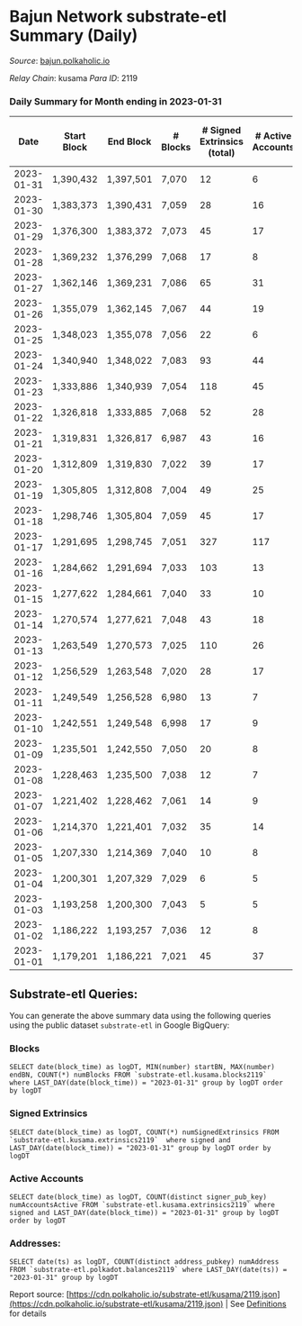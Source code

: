 # Bajun Network substrate-etl Summary (Daily)

_Source_: [bajun.polkaholic.io](https://bajun.polkaholic.io)

*Relay Chain*: kusama
*Para ID*: 2119



### Daily Summary for Month ending in 2023-01-31


| Date | Start Block | End Block | # Blocks | # Signed Extrinsics (total) | # Active Accounts | # Passive | # New | # Addresses with Balances | # Events | # Transfers | # XCM Transfers In | # XCM Transfers Out |
| ---- | ----------- | --------- | -------- | --------------------------- | ----------------- | --------- | ----- | ------------------------- | -------- | ----------- | ------------------ | ------------------- |
| 2023-01-31 | 1,390,432 | 1,397,501 | 7,070  | 12 | 6 |  |  | 4,244 | 14,229 | 11  |   |   |
| 2023-01-30 | 1,383,373 | 1,390,431 | 7,059  | 28 | 16 |  |  | 4,237 | 14,304 | 23  |   |   |
| 2023-01-29 | 1,376,300 | 1,383,372 | 7,073  | 45 | 17 |  |  | 4,232 | 14,440 | 38  |   |   |
| 2023-01-28 | 1,369,232 | 1,376,299 | 7,068  | 17 | 8 |  |  | 4,221 | 14,250 | 15  |   |   |
| 2023-01-27 | 1,362,146 | 1,369,231 | 7,086  | 65 | 31 |  |  | 4,217 | 14,612 | 62  |   |   |
| 2023-01-26 | 1,355,079 | 1,362,145 | 7,067  | 44 | 19 |  |  | 4,193 | 14,435 | 41  |   |   |
| 2023-01-25 | 1,348,023 | 1,355,078 | 7,056  | 22 | 6 |  |  | 4,178 | 14,275 | 21  |   |   |
| 2023-01-24 | 1,340,940 | 1,348,022 | 7,083  | 93 | 44 |  |  | 4,164 | 14,798 | 91  |   |   |
| 2023-01-23 | 1,333,886 | 1,340,939 | 7,054  | 118 | 45 |  |  | 4,129 | 14,887 | 107  |   |   |
| 2023-01-22 | 1,326,818 | 1,333,885 | 7,068  | 52 | 28 |  |  | 4,095 | 14,474 | 48  |   |   |
| 2023-01-21 | 1,319,831 | 1,326,817 | 6,987  | 43 | 16 |  |  | 4,083 | 14,265 | 39  |   |   |
| 2023-01-20 | 1,312,809 | 1,319,830 | 7,022  | 39 | 17 |  |  | 4,068 | 14,314 | 31  |   |   |
| 2023-01-19 | 1,305,805 | 1,312,808 | 7,004  | 49 | 25 |  |  | 4,053 | 14,348 | 45  |   |   |
| 2023-01-18 | 1,298,746 | 1,305,804 | 7,059  | 45 | 17 |  |  | 4,035 | 14,452 | 41  |   |   |
| 2023-01-17 | 1,291,695 | 1,298,745 | 7,051  | 327 | 117 |  |  | 4,005 | 16,411 | 320  |   |   |
| 2023-01-16 | 1,284,662 | 1,291,694 | 7,033  | 103 | 13 |  |  | 3,854 | 14,797 | 98  |   |   |
| 2023-01-15 | 1,277,622 | 1,284,661 | 7,040  | 33 | 10 |  |  | 3,799 | 14,304 | 30  |   |   |
| 2023-01-14 | 1,270,574 | 1,277,621 | 7,048  | 43 | 18 |  |  | 3,788 | 14,385 | 36  |   |   |
| 2023-01-13 | 1,263,549 | 1,270,573 | 7,025  | 110 | 26 |  |  | 3,774 | 14,800 | 101  |   |   |
| 2023-01-12 | 1,256,529 | 1,263,548 | 7,020  | 28 | 17 |  |  | 3,731 | 14,240 | 23  |   |   |
| 2023-01-11 | 1,249,549 | 1,256,528 | 6,980  | 13 | 7 |  |  | 3,720 | 14,048 | 11  |   |   |
| 2023-01-10 | 1,242,551 | 1,249,548 | 6,998  | 17 | 9 |  |  | 3,717 | 14,106 | 11  |   |   |
| 2023-01-09 | 1,235,501 | 1,242,550 | 7,050  | 20 | 8 |  |  | 3,715 | 14,234 | 15  |   |   |
| 2023-01-08 | 1,228,463 | 1,235,500 | 7,038  | 12 | 7 |  |  | 3,710 | 14,153 | 9  |   |   |
| 2023-01-07 | 1,221,402 | 1,228,462 | 7,061  | 14 | 9 |  |  | 3,709 | 14,210 | 9  |   |   |
| 2023-01-06 | 1,214,370 | 1,221,401 | 7,032  | 35 | 14 |  |  | 3,709 | 14,319 | 30  |   |   |
| 2023-01-05 | 1,207,330 | 1,214,369 | 7,040  | 10 | 8 |  |  | 3,703 | 14,149 | 8  |   |   |
| 2023-01-04 | 1,200,301 | 1,207,329 | 7,029  | 6 | 5 |  |  | 3,702 | 14,098 | 5  |   |   |
| 2023-01-03 | 1,193,258 | 1,200,300 | 7,043  | 5 | 5 |  |  | 3,702 | 14,120 | 1  |   |   |
| 2023-01-02 | 1,186,222 | 1,193,257 | 7,036  | 12 | 8 |  |  | 3,702 | 14,153 | 11  |   |   |
| 2023-01-01 | 1,179,201 | 1,186,221 | 7,021  | 45 | 37 |  |  | 3,699 | 14,342 | 43  |   |   |

## Substrate-etl Queries:
You can generate the above summary data using the following queries using the public dataset `substrate-etl` in Google BigQuery:


### Blocks
```
SELECT date(block_time) as logDT, MIN(number) startBN, MAX(number) endBN, COUNT(*) numBlocks FROM `substrate-etl.kusama.blocks2119`  where LAST_DAY(date(block_time)) = "2023-01-31" group by logDT order by logDT
```


### Signed Extrinsics
```
SELECT date(block_time) as logDT, COUNT(*) numSignedExtrinsics FROM `substrate-etl.kusama.extrinsics2119`  where signed and LAST_DAY(date(block_time)) = "2023-01-31" group by logDT order by logDT
```


### Active Accounts
```
SELECT date(block_time) as logDT, COUNT(distinct signer_pub_key) numAccountsActive FROM `substrate-etl.kusama.extrinsics2119` where signed and LAST_DAY(date(block_time)) = "2023-01-31" group by logDT order by logDT
```


### Addresses:
```
SELECT date(ts) as logDT, COUNT(distinct address_pubkey) numAddress FROM `substrate-etl.polkadot.balances2119` where LAST_DAY(date(ts)) = "2023-01-31" group by logDT
```



Report source: [https://cdn.polkaholic.io/substrate-etl/kusama/2119.json](https://cdn.polkaholic.io/substrate-etl/kusama/2119.json) | See [Definitions](/DEFINITIONS.md) for details

